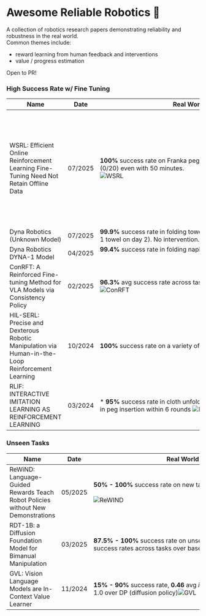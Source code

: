 # Awesome Reliable Robotics 🤖
A collection of robotics research papers demonstrating reliability and robustness in the real world.  
Common themes include:
- reward learning from human feedback and interventions
- value / progress estimation

Open to PR!

### High Success Rate w/ Fine Tuning


| **Name** | **Date** | **Real World Success Rate** |**Project** | **Paper** | **Code** |  **Organization(s)** | **Notes** |
| --- | --- | --- | --- | --- | --- | --- | --- |
| WSRL: Efficient Online Reinforcement Learning Fine-Tuning Need Not Retain Offline Data | 07/2025 | **100%** success rate on Franka peg insertion task in 18 minutes, SERL fails (0/20) even with 50 minutes.<br><img alt="WSRL" src="https://github.com/user-attachments/assets/22bb0185-84e8-49cf-82d8-a1bdcdbb7dfc" />| <a href="https://zhouzypaul.github.io/wsrl/" target="_blank">Link</a> | <a href="https://arxiv.org/pdf/2412.07762" target="_blank">Link</a> | <a href="https://github.com/zhouzypaul/wsrl" target="_blank">Link</a> | UC Berkeley |  Overall idea: <img src="https://github.com/user-attachments/assets/defd1384-d7ce-4742-b9cc-6bc662d09139" /> No data retention during fine-tuning, warmup phase with small rollouts from pre-trained policy.  Unfortunately, only 1 real world experiment, all others in sim.
| Dyna Robotics (Unknown Model) | 07/2025 | **99.9%** success rate in folding towels for 8 hours/day over 3 days (dropped 1 towel on day 2).  No intervention.  |  <a href="https://x.com/DynaRobotics/status/1940443709621109186" target="_blank">Link</a> | | | Dyna Robotics | |
| Dyna Robotics DYNA-1 Model | 04/2025 | **99.4%** success rate in folding napkins over 24 hours. No intervention. &nbsp;&nbsp;&nbsp;&nbsp;&nbsp;&nbsp;&nbsp;&nbsp;&nbsp;&nbsp;&nbsp;&nbsp;&nbsp;&nbsp;&nbsp;&nbsp;&nbsp;&nbsp;&nbsp;&nbsp;&nbsp;&nbsp;&nbsp;&nbsp;&nbsp;&nbsp;&nbsp;&nbsp;&nbsp;&nbsp;&nbsp;&nbsp;&nbsp;&nbsp;&nbsp;&nbsp;&nbsp;&nbsp;&nbsp;&nbsp;&nbsp;&nbsp;&nbsp;&nbsp;&nbsp;&nbsp;&nbsp;&nbsp;&nbsp;&nbsp;&nbsp;&nbsp;&nbsp;&nbsp;&nbsp;&nbsp;&nbsp;&nbsp;&nbsp;&nbsp;&nbsp;&nbsp;&nbsp;&nbsp;&nbsp;&nbsp;&nbsp;&nbsp;&nbsp;&nbsp;&nbsp;&nbsp;&nbsp;&nbsp;&nbsp;&nbsp;&nbsp;&nbsp;&nbsp;&nbsp;&nbsp;&nbsp;&nbsp;&nbsp;&nbsp;&nbsp;&nbsp;&nbsp;&nbsp;&nbsp;&nbsp;&nbsp;&nbsp;&nbsp;&nbsp;&nbsp;&nbsp;&nbsp;&nbsp;&nbsp;&nbsp;&nbsp;&nbsp;&nbsp;&nbsp;&nbsp;&nbsp;&nbsp;&nbsp;&nbsp;&nbsp;&nbsp;&nbsp;&nbsp;&nbsp;&nbsp;&nbsp;&nbsp;&nbsp;&nbsp;&nbsp;&nbsp;&nbsp;&nbsp;&nbsp;&nbsp;&nbsp;&nbsp;&nbsp;&nbsp;&nbsp;&nbsp;&nbsp;&nbsp; |  <a href="https://www.dyna.co/research)" target="_blank">Link</a> | | | Dyna Robotics | |
| ConRFT: A Reinforced Fine-tuning Method for VLA Models via Consistency Policy | 02/2025 | **96.3%** avg success rate across tasks, compared to 31.9% w/ HIL-SERL <img alt="ConRFT" src="https://github.com/user-attachments/assets/15ddc8ba-59a6-448b-91db-3fefb212e8f7" /> | | <a href="https://arxiv.org/pdf/2502.05450" target="_blank">Link</a> | <a href="https://github.com/cccedric/conrft" target="_blank">Link</a> | Chinese Academy of Sciences | Online and offline fine-tuning. |
| HIL-SERL: Precise and Dexterous Robotic Manipulation via Human-in-the-Loop Reinforcement Learning | 10/2024 | **100%** success rate on a variety of tasks <img alt="HIL-SERL" src="https://github.com/user-attachments/assets/56f35ef2-e297-4fd7-a4e0-362bf441c670" />  | <a href="https://hil-serl.github.io/" target="_blank">Link</a> | <a href="https://hil-serl.github.io/static/hil-serl-paper.pdf" target="_blank">Link</a> | <a href="https://github.com/rail-berkeley/hil-serl" target="_blank">Link</a> | UC Berkeley | Online fine-tuning, human intervention allowed.  Implementation available in LeRobot. |
| RLIF: INTERACTIVE IMITATION LEARNING AS REINFORCEMENT LEARNING | 03/2024 | * **95%** success rate in cloth unfolding within 7 rounds * **100%** rate success in peg insertion within 6 rounds <img alt="RLIF" src="https://github.com/user-attachments/assets/f101b109-e813-4deb-99b1-99f2e070e007" /> | <a href="https://rlif-page.github.io/" target="_blank">Link</a> | <a href="https://arxiv.org/pdf/2311.12996" target="_blank">Link</a> | <a href="https://github.com/pd-perry/RLIF" target="_blank">Link</a> | UC Berkeley |  |


### Unseen Tasks

| **Name** | **Date** | **Real World Success Rate** |**Project** | **Paper** | **Code** |  **Organization(s)** | **Notes** |
| --- | --- | --- | --- | --- | --- | --- | --- |
| ReWiND: Language-Guided Rewards Teach Robot Policies without New Demonstrations | 05/2025 | **50% - 100%** success rate on new tasks, **~5x** improvement over baseline &nbsp;&nbsp;&nbsp;&nbsp;&nbsp;&nbsp;&nbsp;&nbsp;&nbsp;&nbsp;&nbsp;&nbsp;&nbsp;&nbsp;&nbsp;&nbsp;&nbsp;&nbsp;&nbsp;&nbsp;&nbsp;&nbsp;&nbsp;&nbsp;&nbsp;&nbsp;&nbsp;&nbsp;&nbsp;&nbsp;&nbsp;&nbsp;&nbsp;&nbsp;&nbsp;&nbsp;&nbsp;&nbsp;&nbsp;&nbsp;&nbsp;&nbsp;&nbsp;&nbsp;&nbsp;&nbsp;&nbsp;&nbsp;&nbsp;&nbsp;&nbsp;&nbsp;&nbsp;&nbsp;&nbsp;&nbsp;&nbsp;&nbsp;&nbsp;&nbsp;&nbsp;&nbsp;&nbsp;&nbsp;&nbsp;&nbsp;&nbsp;&nbsp;&nbsp;&nbsp;&nbsp;&nbsp;&nbsp;&nbsp;&nbsp;&nbsp;&nbsp;&nbsp;&nbsp;&nbsp;&nbsp;&nbsp;&nbsp;&nbsp;&nbsp;&nbsp;&nbsp;&nbsp;&nbsp;&nbsp;&nbsp;&nbsp;&nbsp;&nbsp;&nbsp;&nbsp;&nbsp;&nbsp;&nbsp;&nbsp;&nbsp;&nbsp;&nbsp;&nbsp;&nbsp;&nbsp;&nbsp;&nbsp;&nbsp;&nbsp;&nbsp;&nbsp;&nbsp;&nbsp;&nbsp;&nbsp;&nbsp;&nbsp;&nbsp;&nbsp;&nbsp;&nbsp;&nbsp;&nbsp;&nbsp;&nbsp;&nbsp;&nbsp;&nbsp;&nbsp;&nbsp;&nbsp;&nbsp;&nbsp; <img alt="ReWIND" src="https://github.com/user-attachments/assets/ff5250b7-cbca-4747-aab2-7dcf257ce08b" />|  <a href="https://rewind-reward.github.io/" target="_blank">Link</a> |  <a href="https://arxiv.org/abs/2505.10911" target="_blank">Link</a> |  | USC, Amazon, KAIST | Focussed on new tasks. |
| RDT-1B: a Diffusion Foundation Model for Bimanual Manipulation | 03/2025 | **87.5% - 100%** success rate on unseen tasks, **56%** _improvement_ in success rates across tasks over baseline (ACT, VLA, Octo) <img alt="RDT-1B" src="https://github.com/user-attachments/assets/aa8bbc19-f4d1-4006-aea3-65e34b30fd1b" />| <a href="https://rdt-robotics.github.io/rdt-robotics/" target="_blank">Link</a> |  <a href="https://arxiv.org/pdf/2410.07864" target="_blank">Link</a> | <a href="https://github.com/thu-ml/RoboticsDiffusionTransformer" target="_blank">Link</a> | Tsinghua | Focussed on new tasks.  Human-level inference/robot speed. |
| GVL: Vision Language Models are In-Context Value Learner | 11/2024 | **15% - 90%** success rate, **0.46** avg _improvement_ (VOC) on scale -1.0 to 1.0 over DP (diffusion policy)<img alt="GVL" src="https://github.com/user-attachments/assets/21541e78-91fd-478e-9de0-d491d3da8e44" />  | <a href="https://generative-value-learning.github.io/" target="_blank">Link</a> | <a href="https://arxiv.org/pdf/2411.04549" target="_blank">Link</a> |  | Deepmind, UPenn, Stanford | Focussed on new tasks and estimation using VLM.  |

